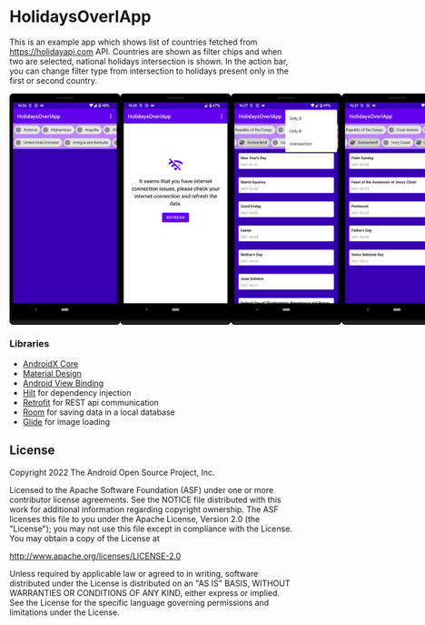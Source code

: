 # HolidaysOverlApp

This is an example app which shows list of countries fetched from https://holidayapi.com API.
Countries are shown as filter chips and when two are selected, national holidays intersection is shown.
In the action bar, you can change filter type from intersection to holidays present only in the first or second country.

<div style="display: flex; justify-content: space-between; align-items: center;">
  <img src="https://github.com/stevan-milovanovic/HolidaysOverlApp/blob/master/initial.png" alt="Initial" width="195"/>
  <img src="https://github.com/stevan-milovanovic/HolidaysOverlApp/blob/master/no%20internet.png" alt="No internet" width="195"/>
  <img src="https://github.com/stevan-milovanovic/HolidaysOverlApp/blob/master/holidays%20intersection.png" alt="Holidays Intersection" width="195"/>
  <img src="https://github.com/stevan-milovanovic/HolidaysOverlApp/blob/master/filters.png" alt="Filters" width="195"/>
</div>

### Libraries
* [AndroidX Core][androidx-core]
* [Material Design][material]
* [Android View Binding][view-binding]
* [Hilt][hilt] for dependency injection
* [Retrofit][retrofit] for REST api communication
* [Room][room] for saving data in a local database
* [Glide][glide] for image loading

[androidx-core]: https://developer.android.com/topic/libraries/support-library/index.html
[material]: https://github.com/material-components/material-components-android
[view-binding]: https://developer.android.com/topic/libraries/view-binding
[hilt]: https://developer.android.com/training/dependency-injection/hilt-android
[retrofit]: http://square.github.io/retrofit
[room]: https://developer.android.com/jetpack/androidx/releases/room
[glide]: https://github.com/bumptech/glide

License
--------

Copyright 2022 The Android Open Source Project, Inc.

Licensed to the Apache Software Foundation (ASF) under one or more contributor
license agreements.  See the NOTICE file distributed with this work for
additional information regarding copyright ownership.  The ASF licenses this
file to you under the Apache License, Version 2.0 (the "License"); you may not
use this file except in compliance with the License.  You may obtain a copy of
the License at

http://www.apache.org/licenses/LICENSE-2.0

Unless required by applicable law or agreed to in writing, software
distributed under the License is distributed on an "AS IS" BASIS, WITHOUT
WARRANTIES OR CONDITIONS OF ANY KIND, either express or implied.  See the
License for the specific language governing permissions and limitations under
the License.
